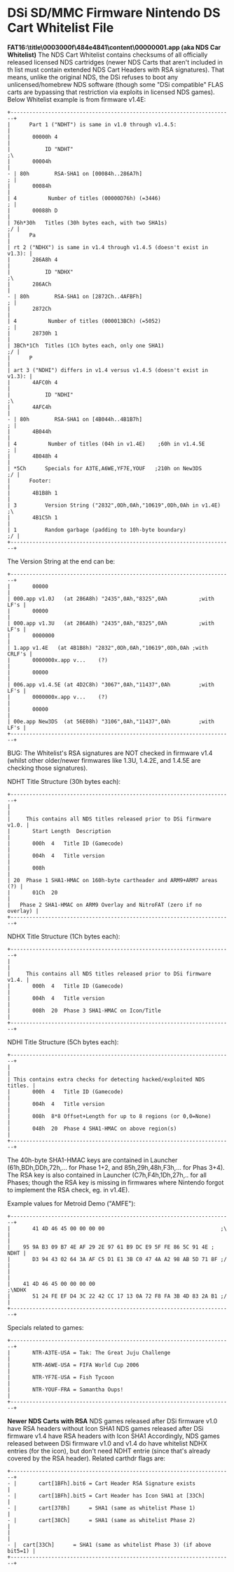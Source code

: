 # DSi SD/MMC Firmware Nintendo DS Cart Whitelist File


**FAT16:\\title\\0003000f\\484e4841\\content\\00000001.app (aka NDS Car
Whitelist)**
The NDS Cart Whitelist contains checksums of all officially released
licensed NDS cartridges (newer NDS Carts that aren\'t included in th
list must contain extended NDS Cart Headers with RSA signatures).
That means, unlike the original NDS, the DSi refuses to boot any
unlicensed/homebrew NDS software (though some \"DSi compatible\" FLAS
carts are bypassing that restriction via exploits in licensed NDS
games).
Below Whitelist example is from firmware v1.4E:

```
+-----------------------------------------------------------------------+
|      Part 1 ("NDHT") is same in v1.0 through v1.4.5:                  |
|       00000h 4                                                        |
|           ID "NDHT"                                                ;\ 
|       00004h                                                          |
- | 80h        RSA-SHA1 on [00084h..286A7h]                             ; |
|       00084h                                                          |
| 4          Number of titles (00000D76h) (=3446)                     ; |
|       00088h D                                                        |
| 76h*30h   Titles (30h bytes each, with two SHA1s)                  ;/ |
|      Pa                                                               |
| rt 2 ("NDHX") is same in v1.4 through v1.4.5 (doesn't exist in v1.3): |
|       286A8h 4                                                        |
|           ID "NDHX"                                                ;\ 
|       286ACh                                                          |
- | 80h        RSA-SHA1 on [2872Ch..4AFBFh]                             ; |
|       2872Ch                                                          |
| 4          Number of titles (000013BCh) (=5052)                     ; |
|       28730h 1                                                        |
| 3BCh*1Ch  Titles (1Ch bytes each, only one SHA1)                   ;/ |
|      P                                                                |
| art 3 ("NDHI") differs in v1.4 versus v1.4.5 (doesn't exist in v1.3): |
|       4AFC0h 4                                                        |
|           ID "NDHI"                                                ;\ 
|       4AFC4h                                                          |
- | 80h        RSA-SHA1 on [4B044h..4B1B7h]                             ; |
|       4B044h                                                          |
| 4          Number of titles (04h in v1.4E)    ;60h in v1.4.5E       ; |
|       4B048h 4                                                        |
| *5Ch      Specials for A3TE,A6WE,YF7E,YOUF   ;210h on New3DS       ;/ |
|      Footer:                                                          |
|       4B1B8h 1                                                        |
| 3         Version String ("2832",0Dh,0Ah,"10619",0Dh,0Ah in v1.4E) ;\ 
|       4B1C5h 1                                                        |
| 1         Random garbage (padding to 10h-byte boundary)            ;/ |
+-----------------------------------------------------------------------+
```

The Version String at the end can be:

```
+-----------------------------------------------------------------------+
|       00000                                                           |
| 000.app v1.0J   (at 286A8h) "2435",0Ah,"8325",0Ah          ;with LF's |
|       00000                                                           |
| 000.app v1.3U   (at 286A8h) "2435",0Ah,"8325",0Ah          ;with LF's |
|       0000000                                                         |
| 1.app v1.4E   (at 4B1B8h) "2832",0Dh,0Ah,"10619",0Dh,0Ah ;with CRLF's |
|       0000000x.app v...    (?)                                        |
|       00000                                                           |
| 006.app v1.4.5E (at 4D2C8h) "3067",0Ah,"11437",0Ah         ;with LF's |
|       0000000x.app v...    (?)                                        |
|       00000                                                           |
| 00e.app New3DS  (at 56E08h) "3106",0Ah,"11437",0Ah         ;with LF's |
+-----------------------------------------------------------------------+
```

BUG: The Whitelist\'s RSA signatures are NOT checked in firmware v1.4
(whilst other older/newer firmwares like 1.3U, 1.4.2E, and 1.4.5E are
checking those signatures).

NDHT Title Structure (30h bytes each):

```
+-----------------------------------------------------------------------+
|                                                                       |
|     This contains all NDS titles released prior to DSi firmware v1.0. |
|       Start Length  Description                                       |
|       000h  4   Title ID (Gamecode)                                   |
|       004h  4   Title version                                         |
|       008h                                                            |
| 20  Phase 1 SHA1-HMAC on 160h-byte cartheader and ARM9+ARM7 areas (?) |
|       01Ch  20                                                        |
|   Phase 2 SHA1-HMAC on ARM9 Overlay and NitroFAT (zero if no overlay) |
+-----------------------------------------------------------------------+
```

NDHX Title Structure (1Ch bytes each):

```
+-----------------------------------------------------------------------+
|                                                                       |
|     This contains all NDS titles released prior to DSi firmware v1.4. |
|       000h  4   Title ID (Gamecode)                                   |
|       004h  4   Title version                                         |
|       008h  20  Phase 3 SHA1-HMAC on Icon/Title                       |
+-----------------------------------------------------------------------+
```

NDHI Title Structure (5Ch bytes each):

```
+-----------------------------------------------------------------------+
|                                                                       |
| This contains extra checks for detecting hacked/exploited NDS titles. |
|       000h  4   Title ID (Gamecode)                                   |
|       004h  4   Title version                                         |
|       008h  8*8 Offset+Length for up to 8 regions (or 0,0=None)       |
|       048h  20  Phase 4 SHA1-HMAC on above region(s)                  |
+-----------------------------------------------------------------------+
```

The 40h-byte SHA1-HMAC keys are contained in Launcher
(61h,BDh,DDh,72h,\... for Phase 1+2, and 85h,29h,48h,F3h,\... for Phas
3+4). The RSA key is also contained in Launcher (C7h,F4h,1Dh,27h,\..
for all Phases; though the RSA key is missing in firmwares where
Nintendo forgot to implement the RSA check, eg. in v1.4E).

Example values for Metroid Demo (\"AMFE\"):

```
+-----------------------------------------------------------------------+
|       41 4D 46 45 00 00 00 00                                     ;\  
|                                                                       |
|    95 9A B3 09 B7 4E AF 29 2E 97 61 B9 DC E9 5F FE 86 5C 91 4E ; NDHT |
|       D3 94 43 02 64 3A AF C5 D1 E1 3B C0 47 4A A2 98 AB 5D 71 8F ;/  |
|                                                                       |
|    41 4D 46 45 00 00 00 00                                     ;\NDHX 
|       51 24 FE EF D4 3C 22 42 CC 17 13 0A 72 F8 FA 3B 4D 83 2A B1 ;/  |
+-----------------------------------------------------------------------+
```

Specials related to games:

```
+-----------------------------------------------------------------------+
|       NTR-A3TE-USA = Tak: The Great Juju Challenge                    |
|       NTR-A6WE-USA = FIFA World Cup 2006                              |
|       NTR-YF7E-USA = Fish Tycoon                                      |
|       NTR-YOUF-FRA = Samantha Oups!                                   |
+-----------------------------------------------------------------------+
```


**Newer NDS Carts with RSA**
NDS games released after DSi firmware v1.0 have RSA headers without Icon
SHA1
NDS games released after DSi firmware v1.4 have RSA headers with Icon
SHA1
Accordingly, NDS games released between DSi firmware v1.0 and v1.4 do
have whitelist NDHX entries (for the icon), but don\'t need NDHT entrie
(since that\'s already covered by the RSA header).
Related carthdr flags are:

```
+-----------------------------------------------------------------------+
- |       cart[1BFh].bit6 = Cart Header RSA Signature exists              |
- |       cart[1BFh].bit5 = Cart Header has Icon SHA1 at [33Ch]           |
- |       cart[378h]      = SHA1 (same as whitelist Phase 1)              |
- |       cart[38Ch]      = SHA1 (same as whitelist Phase 2)              |
|                                                                       |
- |  cart[33Ch]      = SHA1 (same as whitelist Phase 3) (if above bit5=1) |
+-----------------------------------------------------------------------+
```




